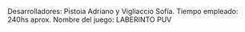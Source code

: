 Desarrolladores:  Pistoia Adriano y Vigliaccio Sofía.
Tiempo empleado:  240hs aprox.
Nombre del juego: LABERINTO PUV 

